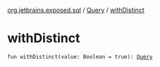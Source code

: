 [org.jetbrains.exposed.sql](../index.md) / [Query](index.md) / [withDistinct](.)

# withDistinct

`fun withDistinct(value: Boolean = true): `[`Query`](index.md)
